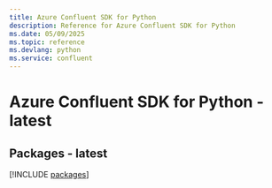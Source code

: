 ```yaml
---
title: Azure Confluent SDK for Python
description: Reference for Azure Confluent SDK for Python
ms.date: 05/09/2025
ms.topic: reference
ms.devlang: python
ms.service: confluent
---
```

# Azure Confluent SDK for Python - latest
## Packages - latest
[!INCLUDE [packages](confluent-index.md)]
